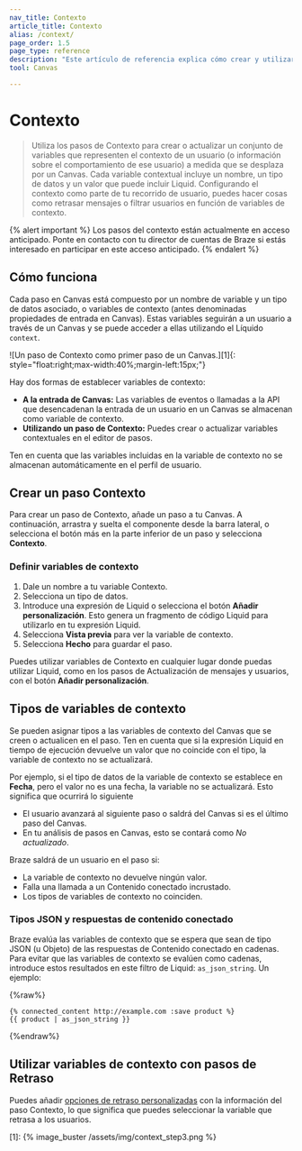 ```yaml
---
nav_title: Contexto 
article_title: Contexto 
alias: /context/
page_order: 1.5
page_type: reference
description: "Este artículo de referencia explica cómo crear y utilizar pasos en Canvas."
tool: Canvas

---
```


# Contexto

> Utiliza los pasos de Contexto para crear o actualizar un conjunto de variables que representen el contexto de un usuario (o información sobre el comportamiento de ese usuario) a medida que se desplaza por un Canvas. Cada variable contextual incluye un nombre, un tipo de datos y un valor que puede incluir Liquid. Configurando el contexto como parte de tu recorrido de usuario, puedes hacer cosas como retrasar mensajes o filtrar usuarios en función de variables de contexto.

{% alert important %}
Los pasos del contexto están actualmente en acceso anticipado. Ponte en contacto con tu director de cuentas de Braze si estás interesado en participar en este acceso anticipado.
{% endalert %}

## Cómo funciona

Cada paso en Canvas está compuesto por un nombre de variable y un tipo de datos asociado, o variables de contexto (antes denominadas propiedades de entrada en Canvas). Estas variables seguirán a un usuario a través de un Canvas y se puede acceder a ellas utilizando el Líquido `context`.

![Un paso de Contexto como primer paso de un Canvas.][1]{: style="float:right;max-width:40%;margin-left:15px;"}

Hay dos formas de establecer variables de contexto:

- **A la entrada de Canvas:** Las variables de eventos o llamadas a la API que desencadenan la entrada de un usuario en un Canvas se almacenan como variable de contexto.
- **Utilizando un paso de Contexto:** Puedes crear o actualizar variables contextuales en el editor de pasos.

Ten en cuenta que las variables incluidas en la variable de contexto no se almacenan automáticamente en el perfil de usuario.

## Crear un paso Contexto

Para crear un paso de Contexto, añade un paso a tu Canvas. A continuación, arrastra y suelta el componente desde la barra lateral, o selecciona el botón <i class="fas fa-plus-circle"></i> más en la parte inferior de un paso y selecciona **Contexto**.

### Definir variables de contexto

1. Dale un nombre a tu variable Contexto.
2. Selecciona un tipo de datos.
3. Introduce una expresión de Liquid o selecciona el botón **Añadir personalización**. Esto genera un fragmento de código Liquid para utilizarlo en tu expresión Liquid.
4. Selecciona **Vista previa** para ver la variable de contexto.
5. Selecciona **Hecho** para guardar el paso.

Puedes utilizar variables de Contexto en cualquier lugar donde puedas utilizar Liquid, como en los pasos de Actualización de mensajes y usuarios, con el botón **Añadir personalización**.

## Tipos de variables de contexto

Se pueden asignar tipos a las variables de contexto del Canvas que se creen o actualicen en el paso. Ten en cuenta que si la expresión Liquid en tiempo de ejecución devuelve un valor que no coincide con el tipo, la variable de contexto no se actualizará.

Por ejemplo, si el tipo de datos de la variable de contexto se establece en **Fecha**, pero el valor no es una fecha, la variable no se actualizará. Esto significa que ocurrirá lo siguiente

- El usuario avanzará al siguiente paso o saldrá del Canvas si es el último paso del Canvas.
- En tu análisis de pasos en Canvas, esto se contará como *No actualizado*.

Braze saldrá de un usuario en el paso si:

- La variable de contexto no devuelve ningún valor.
- Falla una llamada a un Contenido conectado incrustado.
- Los tipos de variables de contexto no coinciden.

### Tipos JSON y respuestas de contenido conectado

Braze evalúa las variables de contexto que se espera que sean de tipo JSON (u Objeto) de las respuestas de Contenido conectado en cadenas. Para evitar que las variables de contexto se evalúen como cadenas, introduce estos resultados en este filtro de Liquid: `as_json_string`. Un ejemplo:

{%raw%}
```liquid
{% connected_content http://example.com :save product %}
{{ product | as_json_string }}
```
{%endraw%}

## Utilizar variables de contexto con pasos de Retraso

Puedes añadir [opciones de retraso personalizadas]({{site.baseurl}}/user_guide/engagement_tools/canvas/canvas_components/delay_step/#personalized-delays) con la información del paso Contexto, lo que significa que puedes seleccionar la variable que retrasa a los usuarios.

[1]: {% image_buster /assets/img/context_step3.png %}
